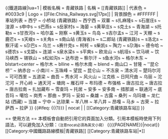 {{鐵道路線|lua=1
| 模板名稱 = 青藏铁路
| 名稱 = [[青藏铁路]]
| 代表色 = #0033c9
| Logo = [[File:China_Railways.svg|17px]]
| 背景顏色 = #FFFFFF
| 車站列表 = 西宁 ~ 小桥站 (青藏铁路) ~ 西宁西 ~ 双寨 ~ s扎麻隆s ~ s石崖庄s ~ 湟源 ~ s申中s ~ s巴燕s ~ s岳家村s ~ 海晏 ~ s黄草庄s ~ s克土s ~ 青海湖 ~ s托勒s ~ s甘孜河s ~ 哈尔盖 ~ 刚察 ~ s黄玉s ~ 鸟岛 ~ s吉尔孟s ~ 江河 ~ 天棚 ~ s鹿芒s ~ s天峻s ~ s关角s ~ s南山站 (青海省)s ~ s二郎站 (青藏铁路)s ~ s洛北s ~ 察汗诺 ~ s尕巴s ~ 乌兰 ~ s赛什克s ~ 柯柯 ~ s柴凯s ~ 陶力 ~ s尕海s ~ 德令哈 ~ s德农s ~ s戈碧s ~ 连湖 ~ s泉水梁s ~ s平爽s ~ 欧龙山 ~ s航垭s ~ 饮马峡 ~ 饮马峡西 ~ 锡铁山 ~ s松如沟s ~ 达布逊 ~ 察尔汗 ~ s鱼水河s ~ 格尔木东 ~ blstart=center ~ 格尔木 ~ blline ~ 格尔木南 ~ blend ~ 南山口 ~ 甘隆 ~ ''昆仑桥'' ~ 纳赤台 ~ 小南川 ~ 玉珠峰 ~ 望昆 ~ 昆仑山 ~ 不冻泉 ~ 清水河 ~ 楚玛尔河 ~ 可可西里 ~ 五道梁 ~ 曲吾 ~ 秀水河 ~ 风火山 ~ 江克栋 ~ 日阿尺曲 ~ 乌丽 ~ 沱沱河 ~ 开心岭 ~ 通天河 ~ 塘岗 ~ 雁石坪 ~ 布玛德 ~ 布强格 ~ 唐古拉北 ~ 唐古拉 ~ 唐古拉南 ~ 扎加藏布 ~ 雪查玛 ~ 托居 ~ 安多 ~ 安多南 ~ 措那湖 ~ 联通河 ~ 底吾玛 ~ 噶恰 ~ 岗秀 ~ 那曲 ~ 罗玛 ~ 妥如 ~ 桑雄 ~ 古露 ~ 桑列 ~ 乌玛塘 ~ 龙仁站 (西藏) ~ 当雄 ~ 宁中 ~ 达琼果 ~ 羊八林 ~ 羊八井 ~ 昂嘎 ~ 马乡 ~ 古荣 ~ 拉萨西 ~ 拉萨
}}
<includeonly>{{#ifeq: {{{1}}} | nocat | <!--空--> | [[Category:青藏铁路车站]] }}</includeonly><noinclude>

== 使用方法 ==
本模板會自動把引用它的頁面加入分類。引用本模板時使用下列語法，可以避免加入分類：<small>（注意nocat必須為英文小寫）</small>
 <nowiki>{{</nowiki>{{PAGENAME}}<nowiki>|nocat}}</nowiki>
[[Category:中國鐵路路線模板|青藏铁路]]
[[Category:青藏铁路车站|*]]
</noinclude>
